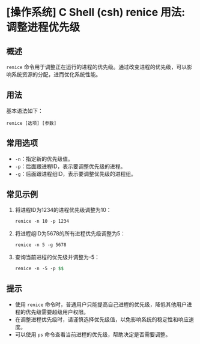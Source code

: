 # [操作系统] C Shell (csh) renice 用法: 调整进程优先级

## 概述
`renice` 命令用于调整正在运行的进程的优先级。通过改变进程的优先级，可以影响系统资源的分配，进而优化系统性能。

## 用法
基本语法如下：
```
renice [选项] [参数]
```

## 常用选项
- `-n`：指定新的优先级值。
- `-p`：后面跟进程ID，表示要调整优先级的进程。
- `-g`：后面跟进程组ID，表示要调整优先级的进程组。

## 常见示例
1. 将进程ID为1234的进程优先级调整为10：
   ```csh
   renice -n 10 -p 1234
   ```

2. 将进程组ID为5678的所有进程优先级调整为5：
   ```csh
   renice -n 5 -g 5678
   ```

3. 查询当前进程的优先级并调整为-5：
   ```csh
   renice -n -5 -p $$
   ```

## 提示
- 使用 `renice` 命令时，普通用户只能提高自己进程的优先级，降低其他用户进程的优先级需要超级用户权限。
- 在调整进程优先级时，请谨慎选择优先级值，以免影响系统的稳定性和响应速度。
- 可以使用 `ps` 命令查看当前进程的优先级，帮助决定是否需要调整。